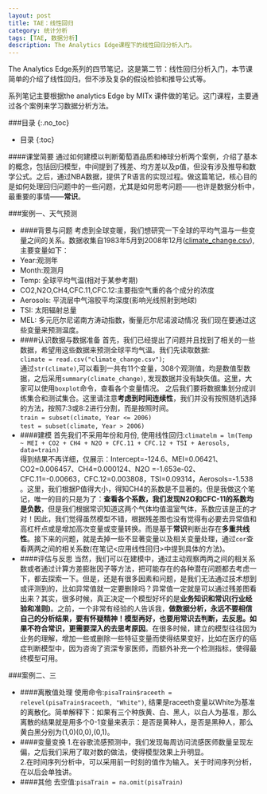 ```yaml
---
layout: post
title: TAE：线性回归
category: 统计分析
tags: [TAE, 数据分析]
description: The Analytics Edge课程下的线性回归分析入门。
---
```


The Analytics Edge系列的四节笔记，这是第二节：线性回归分析入门，本节课简单的介绍了线性回归，但不涉及复杂的假设检验和推导公式等。

<!-- more -->

系列笔记主要根据the analytics Edge by MITx  课件做的笔记。这门课程，主要通过各个案例来学习数据分析方法。

###目录
{:.no_toc}

* 目录
{:toc}


####课堂简要
通过如何建模以判断葡萄酒品质和棒球分析两个案例，介绍了基本的概念，包括回归模型，中间提到了残差、均方差以及p值，但没有涉及推导和数学公式。之后，通过NBA数据，提供了R语言的实现过程。做这篇笔记，核心目的是如何处理回归问题中的一些问题，尤其是如何思考问题——也许是数据分析中，最重要的事情——**常识**。

###案例一、天气预测
- ####背景与问题
考虑到全球变暖，我们想研究一下全球的平均气温与一些变量之间的关系。数据收集自1983年5月到2008年12月([climate_change.csv](https://courses.edx.org/c4x/MITx/15.071x/asset/climate_change.csv)),主要变量如下：  
- Year:观测年
- Month:观测月
- Temp: 全球平均气温(相对于某参考期)
- CO2,N2O,CH4,CFC.11,CFC.12:主要指空气重的各个成分的浓度
- Aerosols: 平流层中气溶胶平均深度(影响光线照射到地球)
- TSI: 太阳辐射总量
- MEL: 多元厄尔尼诺南方涛动指数，衡量厄尔尼诺波动情况
我们现在要通过这些变量来预测温度。
- ####认识数据与数据准备
首先，我们已经提出了问题并且找到了相关的一些数据，希望用这些数据来预测全球平均气温。我们先读取数据:  
`climate = read.csv("climate_change.csv")`;  
通过`str(climate)`,可以看到一共有11个变量，308个观测值，均是数值型数据，之后采用`summary(climate_change)`, 发现数据并没有缺失值。这里，大家可以使用`boxplot`命令，查看各个变量情况。 
之后我们要将数据集划分成训练集合和测试集合。这里请注意**考虑到时间连续性**，我们并没有按照随机选择的方法，按照7:3或8:2进行分割，而是按照时间。  
`train = subset(climate, Year <= 2006)`  
`test = subset(climate, Year > 2006)`
- ####建模
首先我们不采用年份和月份, 使用线性回归:`climatelm = lm(Temp ~ MEI + CO2 + CH4 + N2O + CFC.11 + CFC.12 + TSI + Aerosols, data=train)`  
得到结果不再详细，仅展示：Intercept=-124.6、MEI=0.06421、CO2=0.006457、CH4=0.000124、N2O =-1.653e-02、CFC.11=-0.00663，CFC.12=0.003808，TSI=0.09314，Aerosols=-1.538 。这里，我们根据P值得大小，得知CH4的系数是不显著的。但是我做这个笔记，唯一的目的只是为了：**查看各个系数，我们发现N2O和CFC-11的系数均是负数**，但是我们根据常识知道这两个气体均值温室气体，系数应该是正的才对！因此，我们觉得虽然模型不错，根据残差图也没有觉得有必要去异常值和高杠杆点或是增加高次变量或变量转换。而是基于**常识**判断出存在**多重共线性**。接下来的问题，就是去掉一些不显著变量以及相关变量处理，通过`cor`查看两两之间的相关系数(在笔记<应用线性回归>中提到具体的方法)。
- ####评估与反思
当然，我们可以在建模中，通过主动观察两两之间的相关系数或者通过计算方差膨胀因子等方法，把可能存在的各种潜在问题都去考虑一下，都去探索一下。但是，还是有很多因素和问题，是我们无法通过技术想到或评测到的，比如异常值就一定要删除吗？异常值一定就是可以通过残差图看出来？其实，很多时候，真正决定一个模型好坏的是**业务知识和常识(行业经验和准则)**。之前，一个非常有经验的人告诉我，**做数据分析，永远不要相信自己的分析结果，要有怀疑精神！模型再好，也要用常识去判断，去反思。如果不符合常识，更需要深入的去思考原因**。在很多时候，建立的模型往往因为业务的理解，增加一些或删除一些特征变量而使得结果变好，比如在医疗的癌症判断模型中，因为咨询了资深专家医师，而额外补充一个检测指标，使得最终模型可用。

###案例二、三

- ####离散值处理
使用命令:`pisaTrain$raceeth = relevel(pisaTrain$raceeth, "White")`, 结果是raceeth变量以White为基准的离散化。简单解释下：如果有三个种族黄、白、黑人，以白人为基准，那么离散的结果就是用多个0-1变量来表示：是否是黄种人，是否是黑种人，那么黄白黑分别为(1,0)(0,0),(0,1)。 
- ####变量变换
1.在谷歌流感预测中，我们发现每周访问流感医师数量呈现左偏，之后我们采用了取对数的做法，使得模型效果上升明显。  
2.在时间序列分析中，可以采用前一时刻的值作为输入。关于时间序列分析，在以后会单独讲。
- ####其他
去空值:`pisaTrain = na.omit(pisaTrain)`



